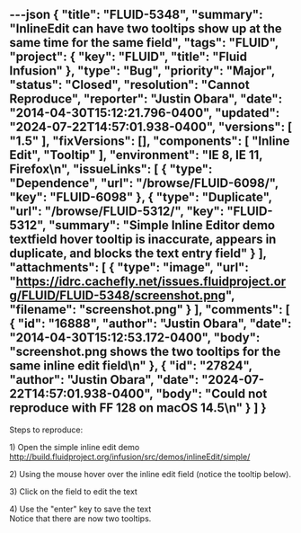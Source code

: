 ---json
{
  "title": "FLUID-5348",
  "summary": "InlineEdit can have two tooltips show up at the same time for the same field",
  "tags": "FLUID",
  "project": {
    "key": "FLUID",
    "title": "Fluid Infusion"
  },
  "type": "Bug",
  "priority": "Major",
  "status": "Closed",
  "resolution": "Cannot Reproduce",
  "reporter": "Justin Obara",
  "date": "2014-04-30T15:12:21.796-0400",
  "updated": "2024-07-22T14:57:01.938-0400",
  "versions": [
    "1.5"
  ],
  "fixVersions": [],
  "components": [
    "Inline Edit",
    "Tooltip"
  ],
  "environment": "IE 8, IE 11, Firefox\n",
  "issueLinks": [
    {
      "type": "Dependence",
      "url": "/browse/FLUID-6098/",
      "key": "FLUID-6098"
    },
    {
      "type": "Duplicate",
      "url": "/browse/FLUID-5312/",
      "key": "FLUID-5312",
      "summary": "Simple Inline Editor demo textfield hover tooltip is inaccurate, appears in duplicate, and blocks the text entry field"
    }
  ],
  "attachments": [
    {
      "type": "image",
      "url": "https://idrc.cachefly.net/issues.fluidproject.org/FLUID/FLUID-5348/screenshot.png",
      "filename": "screenshot.png"
    }
  ],
  "comments": [
    {
      "id": "16888",
      "author": "Justin Obara",
      "date": "2014-04-30T15:12:53.172-0400",
      "body": "screenshot.png shows the two tooltips for the same inline edit field\n"
    },
    {
      "id": "27824",
      "author": "Justin Obara",
      "date": "2024-07-22T14:57:01.938-0400",
      "body": "Could not reproduce with FF 128 on macOS 14.5\n"
    }
  ]
}
---
Steps to reproduce:

1\) Open the simple inline edit demo\
<http://build.fluidproject.org/infusion/src/demos/inlineEdit/simple/>

2\) Using the mouse hover over the inline edit field (notice the tooltip below).

3\) Click on the field to edit the text

4\) Use the "enter" key to save the text\
Notice that there are now two tooltips.

        